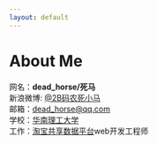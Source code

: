 ```yaml
---
layout: default
---
```

# About Me
网名：**dead_horse/死马**  
新浪微博: [@2B码农死小马](http://weibo.com/deadhorse/)  
邮箱：[dead_horse@qq.com](mailto:dead_horse@qq.com)   
学校：[华南理工大学](http://www.scut.edu.cn/)  
工作：[淘宝共享数据平台](http://www.tbdata.org/)web开发工程师

